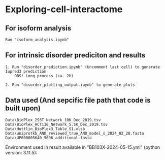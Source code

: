 # Exploring-cell-interactome

## For isoform analysis
    Run "isoform_analysis.ipynb"

## For intrinsic disorder prediciton and results
    1. Run "disorder_prediction.ipynb" (Uncomment last cell) to generate Iupred3 prediction
        OBS! Long process (ca. 2h)
        
    2. Run "disorder_plotting_output.ipynb" to generate plots

## Data used (And sepcific file path that code is built upon)
    Data\BioPlex_293T_Network_10K_Dec_2019.tsv
    Data\BioPlex_HCT116_Network_5.5K_Dec_2019.tsv
    Data\Huttlin_BioPlex3_Table_S1.xlsb
    Data\uniprotkb_AND_reviewed_true_AND_model_o_2024_02_28.fasta
    Data\UP000005640_9606_additional.fasta

Environment used in result available in "BB103X-2024-05-15.yml" (python version: 3.11.5):

